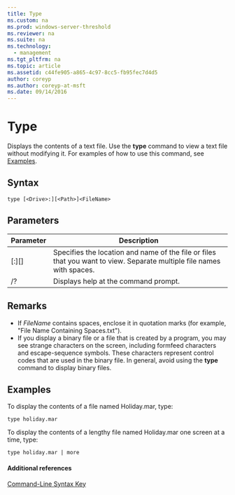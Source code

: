 ```yaml
---
title: Type
ms.custom: na
ms.prod: windows-server-threshold
ms.reviewer: na
ms.suite: na
ms.technology: 
  - management
ms.tgt_pltfrm: na
ms.topic: article
ms.assetid: c44fe905-a865-4c97-8cc5-fb95fec7d4d5
author: coreyp
ms.author: coreyp-at-msft
ms.date: 09/14/2016
---
```

# Type
Displays the contents of a text file. Use the **type** command to view a text file without modifying it.
For examples of how to use this command, see [Examples](#BKMK_examples).
## Syntax
```
type [<Drive>:][<Path>]<FileName>
```
## Parameters
|Parameter|Description|
|-------------|---------------|
|[<Drive>:][<Path>]<FileName>|Specifies the location and name of the file or files that you want to view. Separate multiple file names with spaces.|
|/?|Displays help at the command prompt.|
## Remarks
-   If *FileName* contains spaces, enclose it in quotation marks (for example, "File Name Containing Spaces.txt").
-   If you display a binary file or a file that is created by a program, you may see strange characters on the screen, including formfeed characters and escape-sequence symbols. These characters represent control codes that are used in the binary file. In general, avoid using the **type** command to display binary files.
## <a name="BKMK_examples"></a>Examples
To display the contents of a file named Holiday.mar, type:
```
type holiday.mar 
```
To display the contents of a lengthy file named Holiday.mar one screen at a time, type:
```
type holiday.mar | more 
```
#### Additional references
[Command-Line Syntax Key](Command-Line-Syntax-Key.md)

